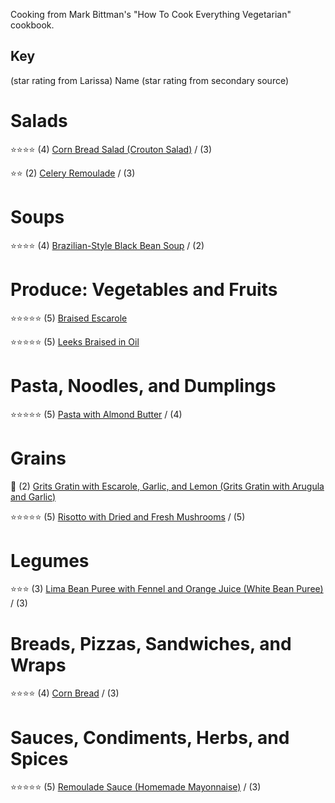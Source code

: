 Cooking from Mark Bittman's "How To Cook Everything Vegetarian" cookbook.

## Key
(star rating from Larissa) Name  (star rating from secondary source)
# Salads
:star::star::star::star: (4) [Corn Bread Salad (Crouton Salad)](/cooking/reviews/2023-02-25_corn-bread-salad) / (3)

:star::star: (2) [Celery Remoulade](/cooking/reviews/2023-03-01_celery-remoulade) / (3)

# Soups
:star::star::star::star: (4) [Brazilian-Style Black Bean Soup](/cooking/reviews/2023-03-08_black_bean_soup) / (2)

# Produce: Vegetables and Fruits
:star::star::star::star::star: (5) [Braised Escarole](/cooking/reviews/2023-03-01_braised-escarole) 

:star::star::star::star::star: (5) [Leeks Braised in Oil](/cooking/reviews/2023-03-01_braised-leeks)
  
# Pasta, Noodles, and Dumplings
:star::star::star::star::star: (5) [Pasta with Almond Butter](/cooking/reviews/2023-03-04_pasta-with-almond-butter) / (4)

# Grains
:arrows_counterclockwise: (2) [Grits Gratin with Escarole, Garlic, and Lemon (Grits Gratin with Arugula and Garlic)](/cooking/reviews/2023-02-25_grits-gratin) 

:star::star::star::star::star: (5) [Risotto with Dried and Fresh Mushrooms](/cooking/reviews/2023-03-08_mushroom_risotto) / (5)

# Legumes
:star::star::star: (3) [Lima Bean Puree with Fennel and Orange Juice (White Bean Puree)](/cooking/reviews/2023-03-01_lima-bean-puree) / (3)

# Breads, Pizzas, Sandwiches, and Wraps
:star::star::star::star: (4) [Corn Bread](/cooking/reviews/2023-02-25_corn-bread) / (3)

# Sauces, Condiments, Herbs, and Spices
:star::star::star::star::star: (5) [Remoulade Sauce (Homemade Mayonnaise)](/cooking/reviews/2023-03-01_remoulade-sauce) / (3)

